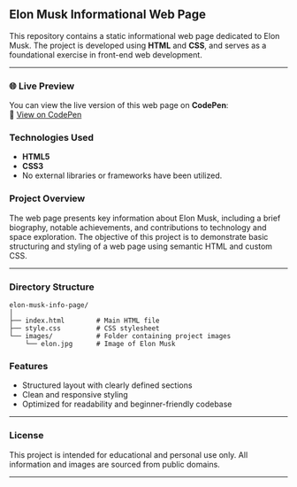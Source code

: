 ## Elon Musk Informational Web Page

This repository contains a static informational web page dedicated to Elon Musk. The project is developed using **HTML** and **CSS**, and serves as a foundational exercise in front-end web development.

---

### 🌐 Live Preview

You can view the live version of this web page on **CodePen**:  
🔗 [View on CodePen](https://cdpn.io/lunic/fullpage/VwQwWpX)


### Technologies Used

- **HTML5**  
- **CSS3**  
- No external libraries or frameworks have been utilized.

### Project Overview

The web page presents key information about Elon Musk, including a brief biography, notable achievements, and contributions to technology and space exploration. The objective of this project is to demonstrate basic structuring and styling of a web page using semantic HTML and custom CSS.

---

### Directory Structure

```
elon-musk-info-page/
│
├── index.html        # Main HTML file
├── style.css         # CSS stylesheet
└── images/           # Folder containing project images
    └── elon.jpg      # Image of Elon Musk
```

### Features

- Structured layout with clearly defined sections  
- Clean and responsive styling  
- Optimized for readability and beginner-friendly codebase

---

### License

This project is intended for educational and personal use only. All information and images are sourced from public domains.

--- 
